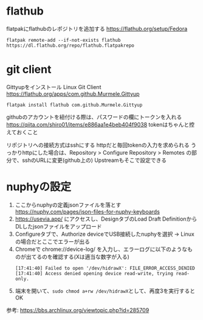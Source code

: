 # flathub
flatpakにflathubのレポジトリを追加する
https://flathub.org/setup/Fedora
```
flatpak remote-add --if-not-exists flathub https://dl.flathub.org/repo/flathub.flatpakrepo
```

# git client

Gittyupをインストール Linux Git Client
https://flathub.org/apps/com.github.Murmele.Gittyup
```
flatpak install flathub com.github.Murmele.Gittyup
```

githubのアカウントを紐付ける際は、パスワードの欄にトークンを入れる
https://qiita.com/shiro01/items/e886aa1e4beb404f9038
tokenはちゃんと控えておくこと

リポジトリへの接続方式はsshにする
httpだと毎回tokenの入力を求められる
うっかりhttpにした場合は、Repository > Configure Repository > Remotes の部分で、sshのURLに変更(github上の)
Upstreamもそこで設定できる


# nuphyの設定
1. ここからnuphyの定義jsonファイルを落とす
   https://nuphy.com/pages/json-files-for-nuphy-keyboards
2. https://usevia.app/ にアクセスし、DesignタブのLoad Draft DefinitionからDLしたjsonファイルをアップロード
3. Configureタブで、Authorize deviceでUSB接続したnuphyを選択 → Linuxの場合だとここでエラーが出る
4. Chromeで chrome://device-log/ を入力し、エラーログに以下のようなものが出てるのを確認する(Xは適当な数字が入る)
    ```
    [17:41:40] Failed to open '/dev/hidrawX': FILE_ERROR_ACCESS_DENIED
    [17:41:40] Access denied opening device read-write, trying read-only.
    ```
5. 端末を開いて、`sudo chmod a+rw /dev/hidrawX`として、再度3を実行するとOK

参考: https://bbs.archlinux.org/viewtopic.php?id=285709
